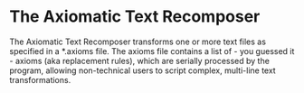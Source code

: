 # The Axiomatic Text Recomposer
The Axiomatic Text Recomposer transforms one or more text files as specified in a *.axioms file.  The axioms file contains a list of - you guessed it - axioms (aka replacement rules), which are serially processed by the program, allowing non-technical users to script complex, multi-line text transformations.
